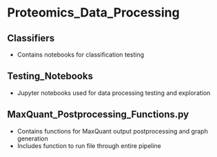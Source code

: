 # Proteomics_Data_Processing

## Classifiers
* Contains notebooks for classification testing

## Testing_Notebooks
* Jupyter notebooks used for data processing testing and exploration

## MaxQuant_Postprocessing_Functions.py
* Contains functions for MaxQuant output postprocessing and graph generation
* Includes function to run file through entire pipeline
